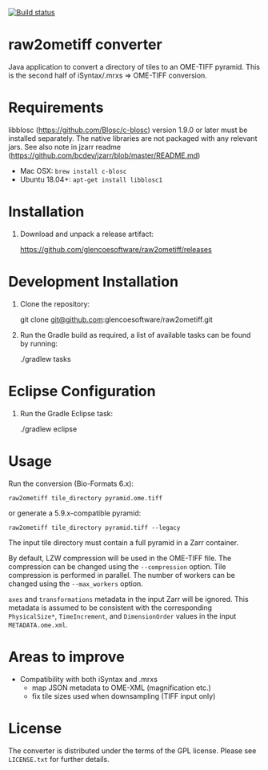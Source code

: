 [![Build status](https://ci.appveyor.com/api/projects/status/hvqqnbiwmo90m2fd?svg=true)](https://ci.appveyor.com/project/gs-jenkins/raw2ometiff)

raw2ometiff converter
=====================

Java application to convert a directory of tiles to an OME-TIFF pyramid.
This is the second half of iSyntax/.mrxs => OME-TIFF conversion.

Requirements
============

libblosc (https://github.com/Blosc/c-blosc) version 1.9.0 or later must be installed separately.
The native libraries are not packaged with any relevant jars.  See also note in jzarr readme (https://github.com/bcdev/jzarr/blob/master/README.md)

 * Mac OSX: `brew install c-blosc`
 * Ubuntu 18.04+: `apt-get install libblosc1`

Installation
============

1. Download and unpack a release artifact:

    https://github.com/glencoesoftware/raw2ometiff/releases

Development Installation
========================

1. Clone the repository:

    git clone git@github.com:glencoesoftware/raw2ometiff.git

2. Run the Gradle build as required, a list of available tasks can be found by running:

    ./gradlew tasks

Eclipse Configuration
=====================

1. Run the Gradle Eclipse task:

    ./gradlew eclipse

Usage
=====

Run the conversion (Bio-Formats 6.x):

    raw2ometiff tile_directory pyramid.ome.tiff

or generate a 5.9.x-compatible pyramid:

    raw2ometiff tile_directory pyramid.tiff --legacy

The input tile directory must contain a full pyramid in a Zarr container.

By default, LZW compression will be used in the OME-TIFF file.
The compression can be changed using the `--compression` option.
Tile compression is performed in parallel.  The number of workers can be changed using the `--max_workers` option.

`axes` and `transformations` metadata in the input Zarr will be ignored. This metadata is assumed to be consistent
with the corresponding `PhysicalSize*`, `TimeIncrement`, and `DimensionOrder` values in the input `METADATA.ome.xml`.

Areas to improve
================

* Compatibility with both iSyntax and .mrxs
    - map JSON metadata to OME-XML (magnification etc.)
    - fix tile sizes used when downsampling (TIFF input only)

License
=======

The converter is distributed under the terms of the GPL license.
Please see `LICENSE.txt` for further details.
